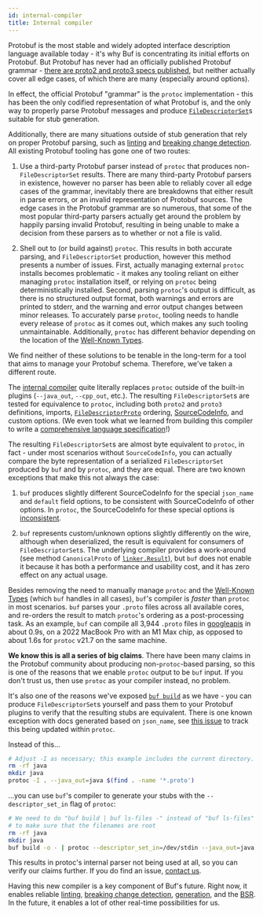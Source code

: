 ```yaml
---
id: internal-compiler
title: Internal compiler
---
```





Protobuf is the most stable and widely adopted interface description language
available today - it's why Buf is concentrating its initial efforts on Protobuf.
But Protobuf has never had an officially published Protobuf grammar -
[there are proto2 and proto3 specs published](https://developers.google.com/protocol-buffers/docs/reference/proto3-spec),
but neither actually cover all edge cases, of which there are many (especially
around options).

In effect, the official Protobuf "grammar" is the `protoc` implementation - this
has been the only codified representation of what Protobuf is, and the only way
to properly parse Protobuf messages and produce
[`FileDescriptorSet`][filedescriptorset]s suitable for stub generation.

Additionally, there are many situations outside of stub generation that rely on
proper Protobuf parsing, such as [linting](../lint/explanation) and
[breaking change detection](../breaking/explanation). All existing Protobuf
tooling has gone one of two routes:

1. Use a third-party Protobuf parser instead of `protoc` that produces
   non-`FileDescriptorSet` results. There are many third-party Protobuf parsers
   in existence, however no parser has been able to reliably cover all edge
   cases of the grammar, inevitably there are breakdowns that either result in
   parse errors, or an invalid representation of Protobuf sources. The edge
   cases in the Protobuf grammar are so numerous, that some of the most popular
   third-party parsers actually get around the problem by happily parsing
   invalid Protobuf, resulting in being unable to make a decision from these
   parsers as to whether or not a file is valid.

2. Shell out to (or build against) `protoc`. This results in both accurate
   parsing, and `FileDescriptorSet` production, however this method presents a
   number of issues. First, actually managing external `protoc` installs becomes
   problematic - it makes any tooling reliant on either managing `protoc`
   installation itself, or relying on `protoc` being deterministically
   installed. Second, parsing `protoc`'s output is difficult, as there is no
   structured output format, both warnings and errors are printed to stderr, and
   the warning and error output changes between minor releases. To accurately
   parse `protoc`, tooling needs to handle every release of `protoc` as it comes
   out, which makes any such tooling unmaintainable. Additionally, `protoc` has
   different behavior depending on the location of the
   [Well-Known Types](https://developers.google.com/protocol-buffers/docs/reference/google.protobuf).

We find neither of these solutions to be tenable in the long-term for a tool
that aims to manage your Protobuf schema. Therefore, we've taken a different
route.

The
[internal compiler](https://pkg.go.dev/github.com/bufbuild/protocompile)
quite literally replaces `protoc` outside of the built-in plugins (`--java_out`,
`--cpp_out`, etc.). The resulting `FileDescriptorSet`s are tested for
equivalence to `protoc`, including both `proto2` and `proto3` definitions,
imports, [`FileDescriptorProto`][filedescriptorproto] ordering,
[SourceCodeInfo](https://github.com/protocolbuffers/protobuf/blob/master/src/google/protobuf/descriptor.proto),
and custom options. (We even took what we learned from building this compiler
to write a [comprehensive language specification](https://protobuf.com/docs/language-spec)!)

The resulting `FileDescriptorSet`s are almost byte equivalent to `protoc`, in
fact - under most scenarios without `SourceCodeInfo`, you can actually compare
the byte representation of a serialized `FileDescriptorSet` produced by `buf`
and by `protoc`, and they are equal. There are two known exceptions that make
this not always the case:

1. `buf` produces slightly different SourceCodeInfo for the special `json_name`
   and `default` field options, to be consistent with SourceCodeInfo of other
   options. In `protoc`, the SourceCodeInfo for these special options is
   [inconsistent](https://github.com/protocolbuffers/protobuf/issues/10478).

2. `buf` represents custom/unknown options slightly differently on the wire,
   although when deserialized, the result is equivalent for consumers of
   `FileDescriptorSet`s. The underlying compiler provides a work-around (see
   method `CanonicalProto` of [`linker.Result`](https://pkg.go.dev/github.com/bufbuild/protocompile@v0.1.0/linker#Result)),
   but `buf` does not enable it because it has both a performance and usability
   cost, and it has zero effect on any actual usage.

Besides removing the need to manually manage `protoc` and the
[Well-Known Types](https://developers.google.com/protocol-buffers/docs/reference/google.protobuf)
(which `buf` handles in all cases), `buf`'s compiler is _faster_ than
`protoc` in most scenarios. `buf` parses your `.proto` files across all
available cores, and re-orders the result to match `protoc`'s ordering as a
post-processing task. As an example, `buf` can compile all 3,944 `.proto` files
in [googleapis](https://github.com/googleapis/googleapis/tree/cb6fbe8784479b22af38c09a5039d8983e894566)
in about 0.9s, on a 2022 MacBook Pro with an M1 Max chip, as opposed to about
1.6s for `protoc` v21.7 on the same machine.

**We know this is all a series of big claims**. There have been many claims in
the Protobuf community about producing non-`protoc`-based parsing, so this is
one of the reasons that we enable `protoc` output to be `buf` input. If you
don't trust us, then use `protoc` as your compiler instead, no problem.

It's also one of the reasons we've exposed [`buf build`](../build/how-to) as
we have - you can produce `FileDescriptorSet`s yourself and pass them to your
Protobuf plugins to verify that the resulting stubs are equivalent. There is one
known exception with docs generated based on `json_name`, see
[this issue](https://github.com/protocolbuffers/protobuf/issues/5587) to track
this being updated within `protoc`.

Instead of this...

```sh
# Adjust -I as necessary; this example includes the current directory.
rm -rf java
mkdir java
protoc -I . --java_out=java $(find . -name '*.proto')
```

...you can use `buf`'s compiler to generate your stubs with the
`--descriptor_set_in` flag of `protoc`:

```sh
# We need to do "buf build | buf ls-files -" instead of "buf ls-files"
# to make sure that the filenames are root
rm -rf java
mkdir java
buf build -o - | protoc --descriptor_set_in=/dev/stdin --java_out=java $(buf ls-files)
```

This results in protoc's internal parser not being used at all, so you can
verify our claims further. If you do find an issue, [contact us](../../contact.md).

Having this new compiler is a key component of Buf's future. Right now, it
enables reliable [linting](../lint/explanation),
[breaking change detection](../breaking/explanation),
[generation](../generate/how-to), and the [BSR](../../bsr/explanation). In the
future, it enables a lot of other real-time possibilities for us.

[filedescriptorproto]: https://github.com/protocolbuffers/protobuf/blob/master/src/google/protobuf/descriptor.proto
[filedescriptorset]: https://github.com/protocolbuffers/protobuf/blob/master/src/google/protobuf/descriptor.proto
